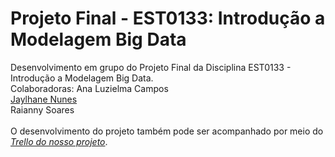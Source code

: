 # Projeto Final - EST0133: Introdução a Modelagem Big Data
Desenvolvimento em grupo do Projeto Final da Disciplina EST0133 - Introdução a Modelagem Big Data.
 <br />
Colaboradoras: Ana Luzielma Campos  <br />
               [Jaylhane Nunes](https://github.com/Jaylhane)  <br />
               Raianny Soares  <br />
 <br />
O desenvolvimento do projeto também pode ser acompanhado por meio do [*Trello do nosso projeto*](https://trello.com/est0133bigdata). 
